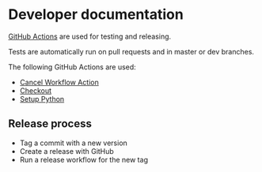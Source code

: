 # Developer documentation

[GitHub Actions](https://github.com/features/actions) are used for testing and releasing.

Tests are automatically run on pull requests and in master or dev branches.

The following GitHub Actions are used:

* [Cancel Workflow Action](https://github.com/marketplace/actions/cancel-workflow-action)
* [Checkout](https://github.com/marketplace/actions/checkout)
* [Setup Python](https://github.com/marketplace/actions/setup-python)

## Release process

* Tag a commit with a new version
* Create a release with GitHub
* Run a release workflow for the new tag
